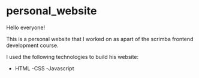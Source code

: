 # personal_website


Hello everyone! 

This is a personal website that I worked on as apart of the scrimba frontend development course. 

I used the following technologies to build his website:
- HTML
-CSS
-Javascript 